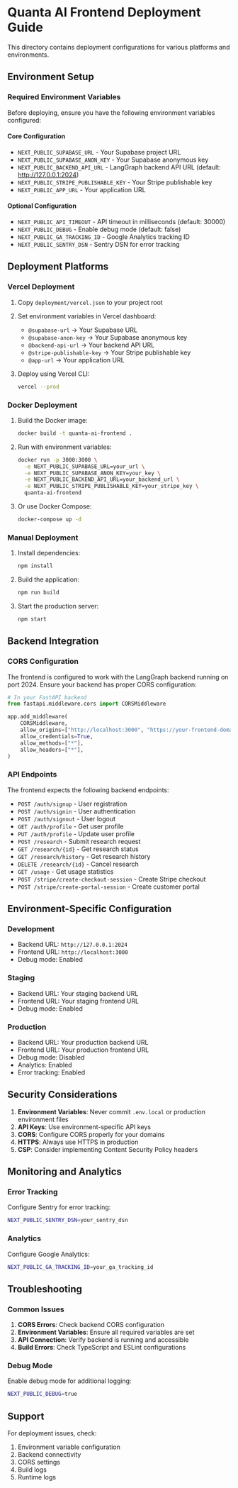 # Quanta AI Frontend Deployment Guide

This directory contains deployment configurations for various platforms and environments.

## Environment Setup

### Required Environment Variables

Before deploying, ensure you have the following environment variables configured:

#### Core Configuration
- `NEXT_PUBLIC_SUPABASE_URL` - Your Supabase project URL
- `NEXT_PUBLIC_SUPABASE_ANON_KEY` - Your Supabase anonymous key
- `NEXT_PUBLIC_BACKEND_API_URL` - LangGraph backend API URL (default: http://127.0.0.1:2024)
- `NEXT_PUBLIC_STRIPE_PUBLISHABLE_KEY` - Your Stripe publishable key
- `NEXT_PUBLIC_APP_URL` - Your application URL

#### Optional Configuration
- `NEXT_PUBLIC_API_TIMEOUT` - API timeout in milliseconds (default: 30000)
- `NEXT_PUBLIC_DEBUG` - Enable debug mode (default: false)
- `NEXT_PUBLIC_GA_TRACKING_ID` - Google Analytics tracking ID
- `NEXT_PUBLIC_SENTRY_DSN` - Sentry DSN for error tracking

## Deployment Platforms

### Vercel Deployment

1. Copy `deployment/vercel.json` to your project root
2. Set environment variables in Vercel dashboard:
   - `@supabase-url` → Your Supabase URL
   - `@supabase-anon-key` → Your Supabase anonymous key
   - `@backend-api-url` → Your backend API URL
   - `@stripe-publishable-key` → Your Stripe publishable key
   - `@app-url` → Your application URL

3. Deploy using Vercel CLI:
   ```bash
   vercel --prod
   ```

### Docker Deployment

1. Build the Docker image:
   ```bash
   docker build -t quanta-ai-frontend .
   ```

2. Run with environment variables:
   ```bash
   docker run -p 3000:3000 \
     -e NEXT_PUBLIC_SUPABASE_URL=your_url \
     -e NEXT_PUBLIC_SUPABASE_ANON_KEY=your_key \
     -e NEXT_PUBLIC_BACKEND_API_URL=your_backend_url \
     -e NEXT_PUBLIC_STRIPE_PUBLISHABLE_KEY=your_stripe_key \
     quanta-ai-frontend
   ```

3. Or use Docker Compose:
   ```bash
   docker-compose up -d
   ```

### Manual Deployment

1. Install dependencies:
   ```bash
   npm install
   ```

2. Build the application:
   ```bash
   npm run build
   ```

3. Start the production server:
   ```bash
   npm start
   ```

## Backend Integration

### CORS Configuration

The frontend is configured to work with the LangGraph backend running on port 2024. Ensure your backend has proper CORS configuration:

```python
# In your FastAPI backend
from fastapi.middleware.cors import CORSMiddleware

app.add_middleware(
    CORSMiddleware,
    allow_origins=["http://localhost:3000", "https://your-frontend-domain.com"],
    allow_credentials=True,
    allow_methods=["*"],
    allow_headers=["*"],
)
```

### API Endpoints

The frontend expects the following backend endpoints:

- `POST /auth/signup` - User registration
- `POST /auth/signin` - User authentication
- `POST /auth/signout` - User logout
- `GET /auth/profile` - Get user profile
- `PUT /auth/profile` - Update user profile
- `POST /research` - Submit research request
- `GET /research/{id}` - Get research status
- `GET /research/history` - Get research history
- `DELETE /research/{id}` - Cancel research
- `GET /usage` - Get usage statistics
- `POST /stripe/create-checkout-session` - Create Stripe checkout
- `POST /stripe/create-portal-session` - Create customer portal

## Environment-Specific Configuration

### Development
- Backend URL: `http://127.0.0.1:2024`
- Frontend URL: `http://localhost:3000`
- Debug mode: Enabled

### Staging
- Backend URL: Your staging backend URL
- Frontend URL: Your staging frontend URL
- Debug mode: Enabled

### Production
- Backend URL: Your production backend URL
- Frontend URL: Your production frontend URL
- Debug mode: Disabled
- Analytics: Enabled
- Error tracking: Enabled

## Security Considerations

1. **Environment Variables**: Never commit `.env.local` or production environment files
2. **API Keys**: Use environment-specific API keys
3. **CORS**: Configure CORS properly for your domains
4. **HTTPS**: Always use HTTPS in production
5. **CSP**: Consider implementing Content Security Policy headers

## Monitoring and Analytics

### Error Tracking
Configure Sentry for error tracking:
```bash
NEXT_PUBLIC_SENTRY_DSN=your_sentry_dsn
```

### Analytics
Configure Google Analytics:
```bash
NEXT_PUBLIC_GA_TRACKING_ID=your_ga_tracking_id
```

## Troubleshooting

### Common Issues

1. **CORS Errors**: Check backend CORS configuration
2. **Environment Variables**: Ensure all required variables are set
3. **API Connection**: Verify backend is running and accessible
4. **Build Errors**: Check TypeScript and ESLint configurations

### Debug Mode
Enable debug mode for additional logging:
```bash
NEXT_PUBLIC_DEBUG=true
```

## Support

For deployment issues, check:
1. Environment variable configuration
2. Backend connectivity
3. CORS settings
4. Build logs
5. Runtime logs
